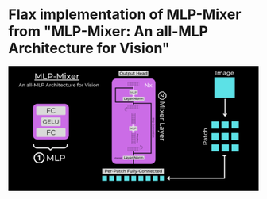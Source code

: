 # Flax implementation of MLP-Mixer from "MLP-Mixer: An all-MLP Architecture for Vision"

![](https://github.com/SauravMaheshkar/MLP-Mixer/blob/main/assets/MLPMixer%20Banner.png?raw=true)
